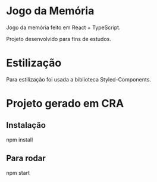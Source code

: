 <h1>Jogo da Memória</h1>

Jogo da memória feito em React + TypeScript.

Projeto desenvolvido para fins de estudos.

<h1>Estilização</h1>
Para estilização foi usada a biblioteca Styled-Components.

<h1>Projeto gerado em CRA</h1>

<h2>Instalação</h2>

npm install

<h2>Para rodar</h2>

npm start
